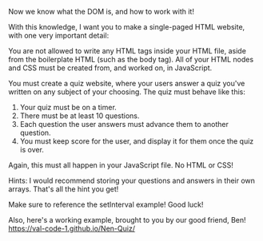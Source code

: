 Now we know what the DOM is, and how to work with it!

With this knowledge, I want you to make a single-paged HTML website, with one very important detail:

You are not allowed to write any HTML tags inside your HTML file, aside from the boilerplate HTML (such as the body tag). All of your HTML nodes and CSS must be created from, and worked on, in JavaScript.

You must create a quiz website, where your users answer a quiz you've written on any subject of your choosing. The quiz must behave like this:

1. Your quiz must be on a timer.
2. There must be at least 10 questions.
3. Each question the user answers must advance them to another question.
4. You must keep score for the user, and display it for them once the quiz is over.

Again, this must all happen in your JavaScript file. No HTML or CSS!

Hints:
I would recommend storing your questions and answers in their own arrays. That's all the hint you get!

Make sure to reference the setInterval example! Good luck!

Also, here's a working example, brought to you by our good friend, Ben!
https://val-code-1.github.io/Nen-Quiz/
